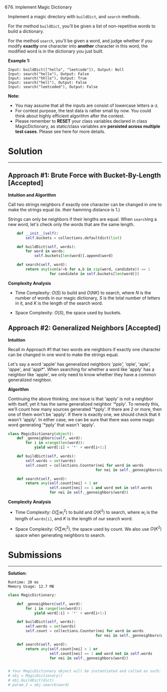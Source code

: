 676. Implement Magic Dictionary

Implement a magic directory with `buildDict`, and `search` methods.

For the method `buildDict`, you'll be given a list of non-repetitive words to build a dictionary.

For the method `search`, you'll be given a word, and judge whether if you modify **exactly** one character into **another** character in this word, the modified word is in the dictionary you just built.

**Example 1:**
```
Input: buildDict(["hello", "leetcode"]), Output: Null
Input: search("hello"), Output: False
Input: search("hhllo"), Output: True
Input: search("hell"), Output: False
Input: search("leetcoded"), Output: False
```

**Note:**

* You may assume that all the inputs are consist of lowercase letters a-z.
* For contest purpose, the test data is rather small by now. You could think about highly efficient algorithm after the contest.
* Please remember to **RESET** your class variables declared in class MagicDictionary, as static/class variables are **persisted across multiple test cases**. Please see here for more details.

# Solution
---
## Approach #1: Brute Force with Bucket-By-Length [Accepted]
**Intuition and Algorithm**

Call two strings neighbors if exactly one character can be changed in one to make the strings equal (ie. their hamming distance is 1.)

Strings can only be neighbors if their lengths are equal. When `search`ing a new word, let's check only the words that are the same length.

```Python
    def __init__(self):
        self.buckets = collections.defaultdict(list)

    def buildDict(self, words):
        for word in words:
            self.buckets[len(word)].append(word)

    def search(self, word):
        return any(sum(a!=b for a,b in zip(word, candidate)) == 1
                   for candidate in self.buckets[len(word)])
```

**Complexity Analysis**

* Time Complexity: $O(S)$ to build and $O(NK)$ to search, where $N$ is the number of words in our magic dictionary, $S$ is the total number of letters in it, and $K$ is the length of the search word.

* Space Complexity: $O(S)$, the space used by buckets.

## Approach #2: Generalized Neighbors [Accepted]
**Intuition**

Recall in Approach #1 that two words are neighbors if exactly one character can be changed in one word to make the strings equal.

Let's say a word 'apple' has generalized neighbors '*pple', 'a*ple', 'ap*le', 'app*e', and 'appl*'. When searching for whether a word like 'apply' has a neighbor like 'apple', we only need to know whether they have a common generalized neighbor.

**Algorithm**

Continuing the above thinking, one issue is that 'apply' is not a neighbor with itself, yet it has the same generalized neighbor '*pply'. To remedy this, we'll count how many sources generated '*pply'. If there are 2 or more, then one of them won't be 'apply'. If there is exactly one, we should check that it wasn't 'apply'. In either case, we can be sure that there was some magic word generating '*pply' that wasn't 'apply'.

```python
class MagicDictionary(object):
    def _genneighbors(self, word):
        for i in xrange(len(word)):
            yield word[:i] + '*' + word[i+1:]

    def buildDict(self, words):
        self.words = set(words)
        self.count = collections.Counter(nei for word in words
                                        for nei in self._genneighbors(word))

    def search(self, word):
        return any(self.count[nei] > 1 or
                   self.count[nei] == 1 and word not in self.words
                   for nei in self._genneighbors(word))
```

**Complexity Analysis**

* Time Complexity: $O(\sum w_i^2)$ to build and $O(K^2)$ to search, where $w_i$ is the length of `words[i]`, and $K$ is the length of our search word.

* Space Complexity: $O(\sum w_i^2)$, the space used by count. We also use $O(K^2)$ space when generating neighbors to search.

# Submissions
---
**Solution:**
```
Runtime: 20 ms
Memory Usage: 12.7 MB
```
```python
class MagicDictionary:

    def _genneighbors(self, word):
        for i in range(len(word)):
            yield word[:i] + '*' + word[i+1:]

    def buildDict(self, words):
        self.words = set(words)
        self.count = collections.Counter(nei for word in words
                                        for nei in self._genneighbors(word))

    def search(self, word):
        return any(self.count[nei] > 1 or
                   self.count[nei] == 1 and word not in self.words
                   for nei in self._genneighbors(word))


# Your MagicDictionary object will be instantiated and called as such:
# obj = MagicDictionary()
# obj.buildDict(dict)
# param_2 = obj.search(word)
```